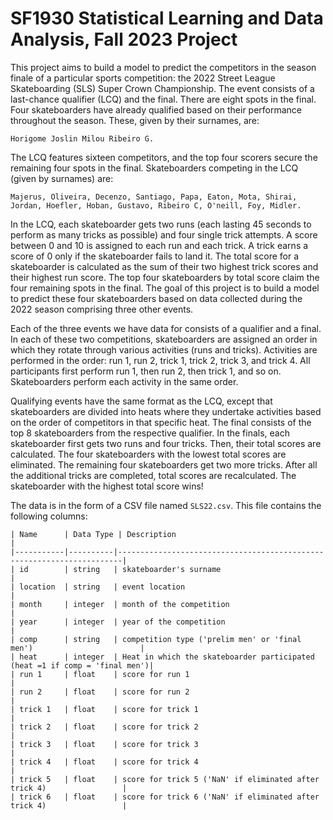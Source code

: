 # SF1930 Statistical Learning and Data Analysis, Fall 2023 Project

This project aims to build a model to predict the competitors in the season finale of a particular sports competition: the 2022 Street League Skateboarding (SLS) Super Crown Championship. The event consists of a last-chance qualifier (LCQ) and the final. There are eight spots in the final. Four skateboarders have already qualified based on their performance throughout the season. These, given by their surnames, are:

```
Horigome Joslin Milou Ribeiro G.
```

The LCQ features sixteen competitors, and the top four scorers secure the remaining four spots in the final. Skateboarders competing in the LCQ (given by surnames) are:

```
Majerus, Oliveira, Decenzo, Santiago, Papa, Eaton, Mota, Shirai, Jordan, Hoefler, Hoban, Gustavo, Ribeiro C, O'neill, Foy, Midler.
```

In the LCQ, each skateboarder gets two runs (each lasting 45 seconds to perform as many tricks as possible) and four single trick attempts. A score between 0 and 10 is assigned to each run and each trick. A trick earns a score of 0 only if the skateboarder fails to land it. The total score for a skateboarder is calculated as the sum of their two highest trick scores and their highest run score. The top four skateboarders by total score claim the four remaining spots in the final. The goal of this project is to build a model to predict these four skateboarders based on data collected during the 2022 season comprising three other events.

Each of the three events we have data for consists of a qualifier and a final. In each of these two competitions, skateboarders are assigned an order in which they rotate through various activities (runs and tricks). Activities are performed in the order: run 1, run 2, trick 1, trick 2, trick 3, and trick 4. All participants first perform run 1, then run 2, then trick 1, and so on. Skateboarders perform each activity in the same order.

Qualifying events have the same format as the LCQ, except that skateboarders are divided into heats where they undertake activities based on the order of competitors in that specific heat. The final consists of the top 8 skateboarders from the respective qualifier. In the finals, each skateboarder first gets two runs and four tricks. Then, their total scores are calculated. The four skateboarders with the lowest total scores are eliminated. The remaining four skateboarders get two more tricks. After all the additional tricks are completed, total scores are recalculated. The skateboarder with the highest total score wins!

The data is in the form of a CSV file named `SLS22.csv`. This file contains the following columns:

```
| Name      | Data Type | Description                                                           |
|-----------|----------|-----------------------------------------------------------------------|
| id        | string   | skateboarder's surname                                                |
| location  | string   | event location                                                        |
| month     | integer  | month of the competition                                               |
| year      | integer  | year of the competition                                                |
| comp      | string   | competition type ('prelim men' or 'final men')                        |
| heat      | integer  | Heat in which the skateboarder participated (heat =1 if comp = 'final men')|
| run 1     | float    | score for run 1                                                       |
| run 2     | float    | score for run 2                                                       |
| trick 1   | float    | score for trick 1                                                     |
| trick 2   | float    | score for trick 2                                                     |
| trick 3   | float    | score for trick 3                                                     |
| trick 4   | float    | score for trick 4                                                     |
| trick 5   | float    | score for trick 5 ('NaN' if eliminated after trick 4)                 |
| trick 6   | float    | score for trick 6 ('NaN' if eliminated after trick 4)                 |
```
